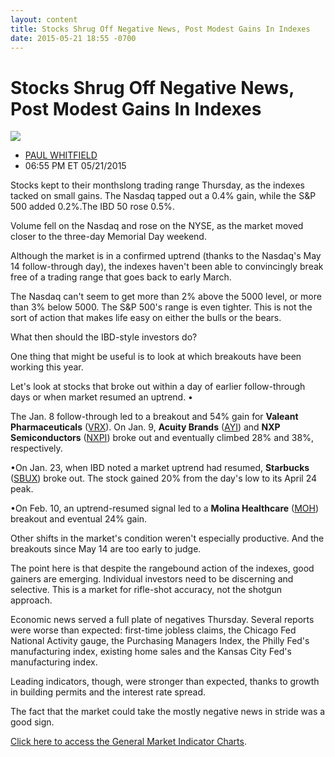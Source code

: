 ```yaml
---
layout: content
title: Stocks Shrug Off Negative News, Post Modest Gains In Indexes
date: 2015-05-21 18:55 -0700
---
```



Stocks Shrug Off Negative News, Post Modest Gains In Indexes
=============================================================


![](https://www.investors.com/wp-content/uploads/ibd-migrated-images/MPv_150522_635678177452773115.png)

* [PAUL WHITFIELD](https://www.investors.com/author/whitfieldp/ "Posts by PAUL WHITFIELD")
* 06:55 PM ET 05/21/2015




Stocks kept to their monthslong trading range Thursday, as the indexes tacked on small gains. The Nasdaq tapped out a 0.4% gain, while the S&P 500 added 0.2%.The IBD 50 rose 0.5%.

  

Volume fell on the Nasdaq and rose on the NYSE, as the market moved closer to the three-day Memorial Day weekend.

  

Although the market is in a confirmed uptrend (thanks to the Nasdaq's May 14 follow-through day), the indexes haven't been able to convincingly break free of a trading range that goes back to early March.

  

The Nasdaq can't seem to get more than 2% above the 5000 level, or more than 3% below 5000. The S&P 500's range is even tighter. This is not the sort of action that makes life easy on either the bulls or the bears.

  

What then should the IBD-style investors do?

  

One thing that might be useful is to look at which breakouts have been working this year.

  

Let's look at stocks that broke out within a day of earlier follow-through days or when market resumed an uptrend. •

The Jan. 8 follow-through led to a breakout and 54% gain for **Valeant Pharmaceuticals** ([VRX](https://research.investors.com/quote.aspx?symbol=VRX)). On Jan. 9, **Acuity Brands** ([AYI](https://research.investors.com/quote.aspx?symbol=AYI)) and **NXP Semiconductors** ([NXPI](https://research.investors.com/quote.aspx?symbol=NXPI)) broke out and eventually climbed 28% and 38%, respectively.

  

•On Jan. 23, when IBD noted a market uptrend had resumed, **Starbucks** ([SBUX](https://research.investors.com/quote.aspx?symbol=SBUX)) broke out. The stock gained 20% from the day's low to its April 24 peak.

  

•On Feb. 10, an uptrend-resumed signal led to a **Molina Healthcare** ([MOH](https://research.investors.com/quote.aspx?symbol=MOH)) breakout and eventual 24% gain.

  

Other shifts in the market's condition weren't especially productive. And the breakouts since May 14 are too early to judge.

  

The point here is that despite the rangebound action of the indexes, good gainers are emerging. Individual investors need to be discerning and selective. This is a market for rifle-shot accuracy, not the shotgun approach.

  

Economic news served a full plate of negatives Thursday. Several reports were worse than expected: first-time jobless claims, the Chicago Fed National Activity gauge, the Purchasing Managers Index, the Philly Fed's manufacturing index, existing home sales and the Kansas City Fed's manufacturing index.

  

Leading indicators, though, were stronger than expected, thanks to growth in building permits and the interest rate spread.

  

The fact that the market could take the mostly negative news in stride was a good sign.

  

[Click here to access the General Market Indicator Charts](https://www.investors.com/pdf/GMI_052215.pdf).




